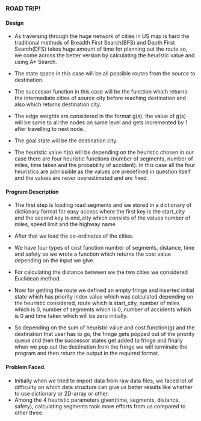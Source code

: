 ### ROAD TRIP!

#### Design

* As traversing through the huge network of cities in US map is hard the traditional methods of Breadth First Search(BFS) 
  and Depth First Search(DFS) takes huge amount of time for planning out the route so, we come across the better version 
  by calculating the heuristic value and using A* Search.

* The state space in this case will be all possible routes from the source to destination.

* The successor function in this case will be the function which returns the intermediate cities of source city before 
  reaching destination and also which returns destination city.

* The edge weights are considered in the format g(s), the value of g(s) will be same to all the nodes on same level and 
  gets incremented by 1 after travelling to next node.

* The goal state will be the destination city.

* The heuristic value h(s) will be depending on the heuristic chosen in our case there are four heuristic functions
  (number of segments, number of miles, time taken and the probability of accident). In this case all the four heuristics 
  are admissible as the values are predefined in question itself and the values are never overestimated and are fixed.
  
#### Program Description

* The first step is loading road segments and we stored in a dictionary of dictionary format for easy access where the 
  first key is the start_city and the second key is end_city which consists of the values number of miles, speed limit 
  and the highway name

* After that we load the co-ordinates of the cities.

* We have four types of cost function number of segments, distance, time and safety so we wrote a function which returns 
  the cost value depending on the input we give.

* For calculating the distance between we the two cities we considered Euclidean method.

* Now for getting the route we defined an empty fringe and inserted initial state which has priority index value which 
  was calculated depending on the heuristic considered, route which is start_city, number of miles which is 0, number 
  of segments which is 0, number of accidents which is 0 and time taken which will be zero initially.

* So depending on the sum of heuristic value and cost function(g) and the destination that user has to go, the fringe gets 
  popped out of the priority queue and then the successor states get added to fringe and finally when we pop out the 
  destination from the fringe we will terminate the program and then return the output in the required format.

#### Problem Faced.
* Initially when we tried to import data from raw data files, we faced lot of difficulty on which data structure can give 
  us better results like whether to use dictionary or 2D-array or other.
* Among the 4 heuristic parameters given(time, segments, distance, safety), calculating segments took more efforts from 
  us compared to other three. 
